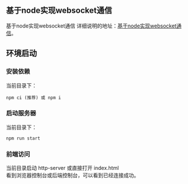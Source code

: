 ## 基于node实现websocket通信

基于node实现websocket通信
详细说明的地址：[基于node实现websocket通信](http://www.zhuyuntao.cn/2019/03/11/%E5%9F%BA%E4%BA%8Enode%E5%AE%9E%E7%8E%B0websocket%E9%80%9A%E4%BF%A1/)。

## 环境启动

### 安装依赖
当前目录下：
```
npm ci (推荐) 或 npm i
```

### 启动服务器
当前目录下：
```
npm run start
```

### 前端访问
当前目录启动 http-server 或直接打开 index.html  
看到浏览器控制台或后端控制台，可以看到已经连接成功。  


